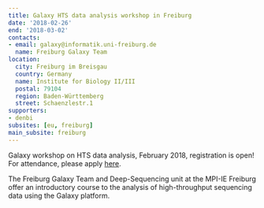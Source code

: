 ```yaml
---
title: Galaxy HTS data analysis workshop in Freiburg
date: '2018-02-26'
end: '2018-03-02'
contacts:
- email: galaxy@informatik.uni-freiburg.de
  name: Freiburg Galaxy Team
location:
  city: Freiburg im Breisgau
  country: Germany
  name: Institute for Biology II/III
  postal: 79104
  region: Baden-Württemberg
  street: Schaenzlestr.1
supporters:
- denbi
subsites: [eu, freiburg]
main_subsite: freiburg
---
```


Galaxy workshop on HTS data analysis, February 2018, registration is open! For attendance, please apply [here](https://drive.google.com/open?id=1qnFUCHvyvBHt5OA97puq9sQ83yp8nKSg-EiUQznN4Jw).

The Freiburg Galaxy Team and Deep-Sequencing unit at the MPI-IE Freiburg offer an introductory course to the analysis of high-throughput sequencing data using the Galaxy platform.

